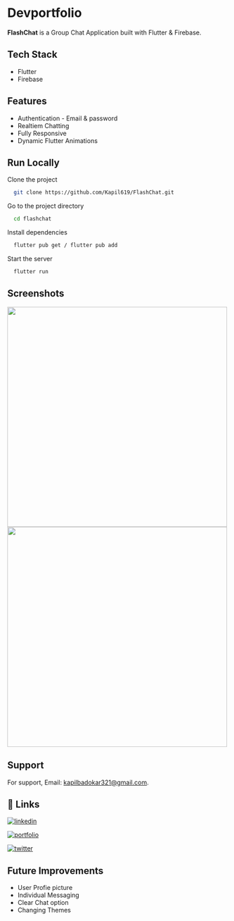
# Devportfolio

**FlashChat** is a Group Chat Application built with Flutter & Firebase.





## Tech Stack

- Flutter
-  Firebase


## Features

- Authentication - Email & password
- Realtiem Chatting
- Fully  Responsive
- Dynamic Flutter Animations



## Run Locally

Clone the project

```bash
  git clone https://github.com/Kapil619/FlashChat.git
```

Go to the project directory

```bash
  cd flashchat
```

Install dependencies

```bash
  flutter pub get / flutter pub add
```

Start the server

```bash
  flutter run
```


## Screenshots



<img src="https://github.com/Kapil619/FlashChat/assets/84692375/abb86497-15a5-4c73-b005-677bacfe6451" with='500' height='500'>
<img src="https://github.com/Kapil619/FlashChat/assets/84692375/fb7641ce-888c-4038-a806-98238cec9906" with='500' height='500'>




## Support

For support, Email:  kapilbadokar321@gmail.com.

## 🔗 Links
[![linkedin](https://img.shields.io/badge/linkedin-0A66C2?style=for-the-badge&logo=linkedin&logoColor=white)](https://www.linkedin.com/)

[![portfolio](https://img.shields.io/badge/my_portfolio-000?style=for-the-badge&logo=ko-fi&logoColor=white)](https://katherineoelsner.com/)


[![twitter](https://img.shields.io/badge/twitter-1DA1F2?style=for-the-badge&logo=twitter&logoColor=white)](https://twitter.com/)


## Future Improvements

- User Profie picture
- Individual Messaging
- Clear Chat option
- Changing Themes

